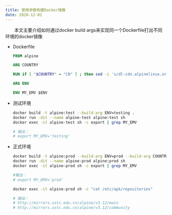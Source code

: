 ```yaml
---
title: 使用参数构建Docker镜像
date: 2020-12-02
---
```


&emsp;&emsp;本文主要介绍如何通过docker build args来实现同一个Dockerfile打出不同环境的docker镜像

- Dockerfile

  ```dockerfile
  FROM alpine

  ARG COUNTRY

  RUN if [ "$COUNTRY" = "CN" ] ; then sed -i 's/dl-cdn.alpinelinux.org/mirrors.ustc.edu.cn/g' /etc/apk/repositories ; fi

  ARG ENV

  ENV MY_EMV $ENV
  ```

<!--more-->

- 测试环境

  ```bash
  docker build -t alpine:test --build-arg ENV=testing .
  docker run -dit --name alpine-test alpine:test sh
  docker exec -it alpine-test sh -c export | grep MY_EMV

  # 输出： 
  # export MY_EMV='testing'
  ```

- 正式环境

  ```bash
  docker build -t alpine:prod --build-arg ENV=prod --build-arg COUNTRY=CN .
  docker run -dit --name alpine-prod alpine:prod sh
  docker exec -it alpine-prod sh -c export | grep MY_EMV

  #输出：
  # export MY_EMV='prod'

  docker exec -it alpine-prod sh -c "cat /etc/apk/repositories"

  # 输出：
  # http://mirrors.ustc.edu.cn/alpine/v3.12/main
  # http://mirrors.ustc.edu.cn/alpine/v3.12/community
  ```
